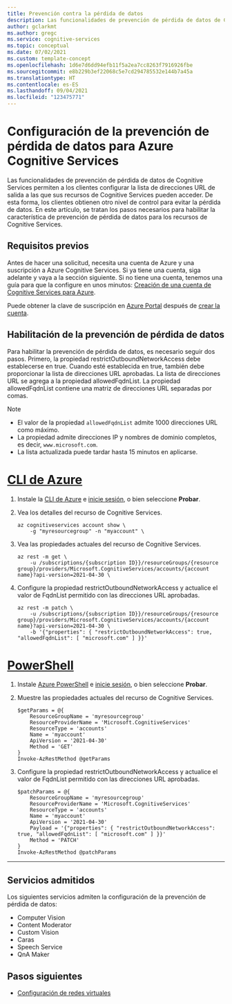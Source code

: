 ```yaml
---
title: Prevención contra la pérdida de datos
description: Las funcionalidades de prevención de pérdida de datos de Cognitive Services permiten a los clientes configurar la lista de direcciones URL de salida a las que sus recursos de Cognitive Services pueden acceder. Esta configuración crea otro nivel de control para los clientes para evitar la pérdida de datos.
author: gclarkmt
ms.author: gregc
ms.service: cognitive-services
ms.topic: conceptual
ms.date: 07/02/2021
ms.custom: template-concept
ms.openlocfilehash: 1d6e7d6dd94efb11f5a2ea7cc8263f7916926fbe
ms.sourcegitcommit: e8b229b3ef22068c5e7cd294785532e144b7a45a
ms.translationtype: HT
ms.contentlocale: es-ES
ms.lasthandoff: 09/04/2021
ms.locfileid: "123475771"
---
```

# <a name="configure-data-loss-prevention-for-azure-cognitive-services"></a>Configuración de la prevención de pérdida de datos para Azure Cognitive Services

Las funcionalidades de prevención de pérdida de datos de Cognitive Services permiten a los clientes configurar la lista de direcciones URL de salida a las que sus recursos de Cognitive Services pueden acceder. De esta forma, los clientes obtienen otro nivel de control para evitar la pérdida de datos. En este artículo, se tratan los pasos necesarios para habilitar la característica de prevención de pérdida de datos para los recursos de Cognitive Services.

## <a name="prerequisites"></a>Requisitos previos

Antes de hacer una solicitud, necesita una cuenta de Azure y una suscripción a Azure Cognitive Services. Si ya tiene una cuenta, siga adelante y vaya a la sección siguiente. Si no tiene una cuenta, tenemos una guía para que la configure en unos minutos: [Creación de una cuenta de Cognitive Services para Azure](cognitive-services-apis-create-account.md).

Puede obtener la clave de suscripción en [Azure Portal](cognitive-services-apis-create-account.md#get-the-keys-for-your-resource) después de [crear la cuenta](https://azure.microsoft.com/free/cognitive-services/).

## <a name="enabling-data-loss-prevention"></a>Habilitación de la prevención de pérdida de datos

Para habilitar la prevención de pérdida de datos, es necesario seguir dos pasos. Primero, la propiedad restrictOutboundNetworkAccess debe establecerse en true. Cuando esté establecida en true, también debe proporcionar la lista de direcciones URL aprobadas. La lista de direcciones URL se agrega a la propiedad allowedFqdnList. La propiedad allowedFqdnList contiene una matriz de direcciones URL separadas por comas.

>[!NOTE]
>
> * El valor de la propiedad `allowedFqdnList` admite 1000 direcciones URL como máximo.
> * La propiedad admite direcciones IP y nombres de dominio completos, es decir, `www.microsoft.com`.
> * La lista actualizada puede tardar hasta 15 minutos en aplicarse. 

# <a name="azure-cli"></a>[CLI de Azure](#tab/azure-cli)

1. Instale la [CLI de Azure](/cli/azure/install-azure-cli) e [inicie sesión](/cli/azure/authenticate-azure-cli), o bien seleccione **Probar**.

1. Vea los detalles del recurso de Cognitive Services.

    ```azurecli-interactive
    az cognitiveservices account show \
        -g "myresourcegroup" -n "myaccount" \
    ```

1. Vea las propiedades actuales del recurso de Cognitive Services.

    ```azurecli-interactive
    az rest -m get \
        -u /subscriptions/{subscription ID}}/resourceGroups/{resource group}/providers/Microsoft.CognitiveServices/accounts/{account name}?api-version=2021-04-30 \
    ```

1. Configure la propiedad restrictOutboundNetworkAccess y actualice el valor de FqdnList permitido con las direcciones URL aprobadas.

    ```azurecli-interactive
    az rest -m patch \
        -u /subscriptions/{subscription ID}}/resourceGroups/{resource group}/providers/Microsoft.CognitiveServices/accounts/{account name}?api-version=2021-04-30 \
        -b '{"properties": { "restrictOutboundNetworkAccess": true, "allowedFqdnList": [ "microsoft.com" ] }}'
    ```

# <a name="powershell"></a>[PowerShell](#tab/powershell)

1. Instale [Azure PowerShell](/powershell/azure/install-az-ps) e [inicie sesión](/powershell/azure/authenticate-azureps), o bien seleccione **Probar**.

1. Muestre las propiedades actuales del recurso de Cognitive Services.

    ```azurepowershell-interactive
    $getParams = @{
        ResourceGroupName = 'myresourcegroup'
        ResourceProviderName = 'Microsoft.CognitiveServices'
        ResourceType = 'accounts'
        Name = 'myaccount'
        ApiVersion = '2021-04-30'
        Method = 'GET'
    }
    Invoke-AzRestMethod @getParams
    ```

1. Configure la propiedad restrictOutboundNetworkAccess y actualice el valor de FqdnList permitido con las direcciones URL aprobadas.

    ```azurepowershell-interactive
    $patchParams = @{
        ResourceGroupName = 'myresourcegroup'
        ResourceProviderName = 'Microsoft.CognitiveServices'
        ResourceType = 'accounts'
        Name = 'myaccount'
        ApiVersion = '2021-04-30'
        Payload = '{"properties": { "restrictOutboundNetworkAccess": true, "allowedFqdnList": [ "microsoft.com" ] }}'
        Method = 'PATCH'
    }
    Invoke-AzRestMethod @patchParams
    ```

---

## <a name="supported-services"></a>Servicios admitidos

Los siguientes servicios admiten la configuración de la prevención de pérdida de datos:

- Computer Vision
- Content Moderator
- Custom Vision
- Caras
- Speech Service
- QnA Maker

## <a name="next-steps"></a>Pasos siguientes

- [Configuración de redes virtuales](cognitive-services-virtual-networks.md)

